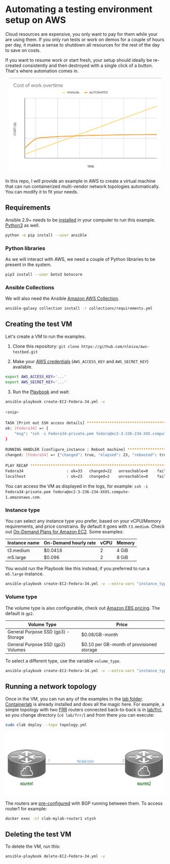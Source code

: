 # Automating a testing environment setup on AWS

Cloud resources are expensive, you only want to pay for them while your are using them. If you only run tests or work on demos for a couple of hours per day, it makes a sense to shutdown all resources for the rest of the day to save on costs.

If you want to resume work or start fresh, your setup should ideally be re-created consistently and then destroyed with a single click of a button. That's where automation comes in.

<p align="center">
  <img height="300" title="Software Download section" src="pictures/graph.png"><br>
</p>

In this repo, I will provide an example in AWS to create a virtual machine that can run containerized multi-vendor network topologies automatically. You can modify it to fit your needs.

## Requirements

Ansible 2.9+ needs to be [installed](https://docs.ansible.com/ansible/latest/installation_guide/intro_installation.html#installing-ansible-with-pip) in your computer to run this example. [Python3](https://wiki.python.org/moin/BeginnersGuide/Download) as well.

```bash
python -m pip install --user ansible
```

### Python libraries

As we will interact with AWS, we need a couple of Python libraries to be present in the system.

```bash
pip3 install --user boto3 botocore
```

### Ansible Collections

We will also need the Ansible [Amazon AWS Collection](https://github.com/ansible-collections/amazon.aws#amazon-aws-collection).

```bash
ansible-galaxy collection install -r collections/requirements.yml
```

## Creating the test VM

Let's create a VM to run the examples. 

1. Clone this repository: `git clone https://github.com/nleiva/aws-testbed.git`

2. Make your [AWS credentials](https://docs.aws.amazon.com/general/latest/gr/aws-sec-cred-types.html#access-keys-and-secret-access-keys) (`AWS_ACCESS_KEY` and `AWS_SECRET_KEY`) available.

```bash
export AWS_ACCESS_KEY='...'
export AWS_SECRET_KEY='...'
```

3. Run the [Playbook](create-EC2-Fedora-34.yml) and wait:

```bash
ansible-playbook create-EC2-Fedora-34.yml -v

<snip>

TASK [Print out SSH access details] *********************************************************************************************************************************************
ok: [Fedora34] => {
    "msg": "ssh -i Fedora34-private.pem fedora@ec2-3-236-234-XXX.compute-1.amazonaws.com"
}

RUNNING HANDLER [configure_instance : Reboot machine] ***************************************************************************************************************************
changed: [Fedora34] => {"changed": true, "elapsed": 23, "rebooted": true}

PLAY RECAP **********************************************************************************************************************************************************************
Fedora34                   : ok=33   changed=22   unreachable=0    failed=0    skipped=0    rescued=0    ignored=0   
localhost                  : ok=23   changed=2    unreachable=0    failed=0    skipped=1    rescued=0    ignored=0   
```

You can access the VM as displayed in the logs, for example: `ssh -i Fedora34-private.pem fedora@ec2-3-236-234-XXXS.compute-1.amazonaws.com`.

### Instance type

You can select any instance type you prefer, based on your vCPU/Memory requirements, and price constrains. By default it goes with `t3.medium`. Check out [On-Demand Plans for Amazon EC2](https://aws.amazon.com/ec2/pricing/on-demand/). Some examples:

Instance name | On-Demand hourly rate | vCPU | Memory
--- | --- | --- | ---
t3.medium | $0.0416 | 2 | 4 GiB
m5.large | $0.096 | 2 | 8 GiB

You would run the Playbook like this instead, if you preferred to run a `m5.large` instance. 

```bash
ansible-playbook create-EC2-Fedora-34.yml -v --extra-vars "instance_type=m5.large"
```

### Volume type

The volume type is also configurable, check out [Amazon EBS pricing](https://aws.amazon.com/ebs/pricing/). The default is `gp2`.

Volume Type | Price
--- | ---
General Purpose SSD (gp3) - Storage	| $0.08/GB-month
General Purpose SSD (gp2) Volumes | $0.10 per GB-month of provisioned storage

To select a different type, use the variable `volume_type`.

```bash
ansible-playbook create-EC2-Fedora-34.yml -v --extra-vars "instance_type=m5.large volume_type=gp3"
```

## Running a network topology

Once in the VM, you can run any of the examples in the [lab folder](lab). [Containerlab](https://github.com/srl-labs/containerlab) is already installed and does all the magic here. For example, a simple topology with two [FRR](https://frrouting.org/) routers connected back-to-back is in [lab/frr/](lab/frr/topology.yml), so you change directory (`cd lab/frr/`) and from there you can execute:

```bash
sudo clab deploy --topo topology.yml
```

<p align="center">
  <img height="200" title="Network Topology" src="pictures/topology.png"><br>
</p>

The routers are [pre-configured](lab/frr/router1/frr.cfg) with BGP running between them. To access router1 for example:

```bash
docker exec -it clab-mylab-router1 vtysh
```

## Deleting the test VM

To delete the VM, run this:

```bash
ansible-playbook delete-EC2-Fedora-34.yml -v
```